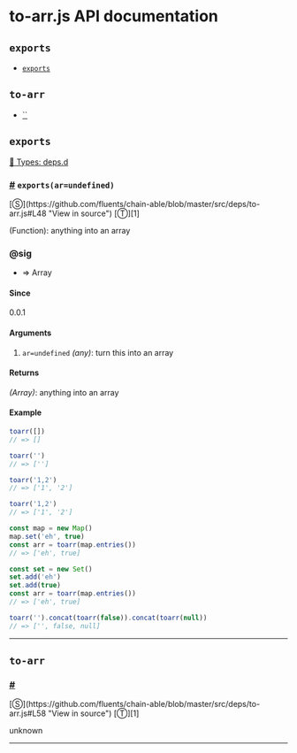 # to-arr.js API documentation

<!-- div class="toc-container" -->

<!-- div -->

## `exports`
* <a href="#exports">`exports`</a>

<!-- /div -->

<!-- div -->

## `to-arr`
* <a href="#">``</a>

<!-- /div -->

<!-- /div -->

<!-- div class="doc-container" -->

<!-- div -->

## `exports`

<!-- div -->

<a href="https://github.com/fluents/chain-able/blob/master/typings/deps.d.ts">🌊  Types: deps.d</a>&nbsp;

<h3 id="exports"><a href="#exports">#</a>&nbsp;<code>exports(ar=undefined)</code></h3>
[&#x24C8;](https://github.com/fluents/chain-able/blob/master/src/deps/to-arr.js#L48 "View in source") [&#x24C9;][1]

(Function): anything into an array


### @sig 

* => Array 
#### Since
0.0.1

#### Arguments
1. `ar=undefined` *(any)*: turn this into an array

#### Returns
*(Array)*: anything into an array

#### Example
```js
toarr([])
// => []

toarr('')
// => ['']

toarr('1,2')
// => ['1', '2']

toarr('1,2')
// => ['1', '2']

const map = new Map()
map.set('eh', true)
const arr = toarr(map.entries())
// => ['eh', true]

const set = new Set()
set.add('eh')
set.add(true)
const arr = toarr(map.entries())
// => ['eh', true]

toarr('').concat(toarr(false)).concat(toarr(null))
// => ['', false, null]

```
---

<!-- /div -->

<!-- /div -->

<!-- div -->

## `to-arr`

<!-- div -->

<h3 id=""><a href="#">#</a>&nbsp;<code></code></h3>
[&#x24C8;](https://github.com/fluents/chain-able/blob/master/src/deps/to-arr.js#L58 "View in source") [&#x24C9;][1]

unknown

---

<!-- /div -->

<!-- /div -->

<!-- /div -->

 [1]: #exports "Jump back to the TOC."
